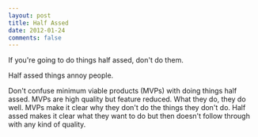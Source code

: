 ```yaml
---
layout: post
title: Half Assed
date: 2012-01-24
comments: false
---
```


If you're going to do things half assed, don't do them.

Half assed things annoy people.

Don't confuse minimum viable products (MVPs) with doing things half
assed.  MVPs are high quality but feature reduced.  What they do, they do well.
MVPs make it clear why they don't do the things they don't do.  Half assed makes
it clear what they want to do but then doesn't follow through with any kind of
quality.
